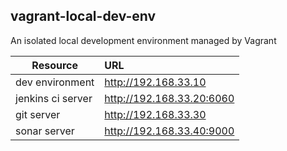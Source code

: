 ## vagrant-local-dev-env
An isolated local development environment managed by Vagrant

| Resource          | URL                       | 
| ----------------- |:--------------------------|
|dev environment	  |http://192.168.33.10	      |
|jenkins ci server	|http://192.168.33.20:6060  |
|git server			    |http://192.168.33.30	      |
|sonar server		    |http://192.168.33.40:9000  |
